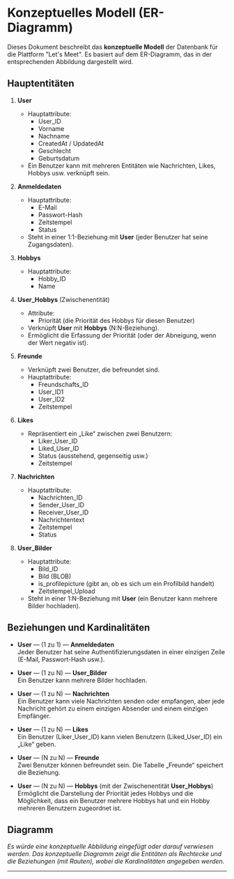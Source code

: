 # Konzeptuelles Modell (ER-Diagramm)

Dieses Dokument beschreibt das **konzeptuelle Modell** der Datenbank für die Plattform "Let's Meet". Es basiert auf dem ER-Diagramm, das in der entsprechenden Abbildung dargestellt wird.

## Hauptentitäten

1. **User**  
   - Hauptattribute: 
     - User_ID  
     - Vorname  
     - Nachname  
     - CreatedAt / UpdatedAt  
     - Geschlecht  
     - Geburtsdatum  
   - Ein Benutzer kann mit mehreren Entitäten wie Nachrichten, Likes, Hobbys usw. verknüpft sein.

2. **Anmeldedaten**  
   - Hauptattribute:
     - E-Mail  
     - Passwort-Hash  
     - Zeitstempel  
     - Status  
   - Steht in einer 1:1-Beziehung mit **User** (jeder Benutzer hat seine Zugangsdaten).

3. **Hobbys**  
   - Hauptattribute: 
     - Hobby_ID  
     - Name

4. **User_Hobbys** (Zwischenentität)  
   - Attribute: 
     - Priorität (die Priorität des Hobbys für diesen Benutzer)  
   - Verknüpft **User** mit **Hobbys** (N:N-Beziehung).  
   - Ermöglicht die Erfassung der Priorität (oder der Abneigung, wenn der Wert negativ ist).

5. **Freunde**  
   - Verknüpft zwei Benutzer, die befreundet sind.  
   - Hauptattribute: 
     - Freundschafts_ID  
     - User_ID1  
     - User_ID2  
     - Zeitstempel  

6. **Likes**  
   - Repräsentiert ein „Like“ zwischen zwei Benutzern:
     - Liker_User_ID  
     - Liked_User_ID  
     - Status (ausstehend, gegenseitig usw.)  
     - Zeitstempel  

7. **Nachrichten**  
   - Hauptattribute:
     - Nachrichten_ID  
     - Sender_User_ID  
     - Receiver_User_ID  
     - Nachrichtentext  
     - Zeitstempel  
     - Status  

8. **User_Bilder**  
   - Hauptattribute:
     - Bild_ID  
     - Bild (BLOB)  
     - is_profilepicture (gibt an, ob es sich um ein Profilbild handelt)  
     - Zeitstempel_Upload  
   - Steht in einer 1:N-Beziehung mit **User** (ein Benutzer kann mehrere Bilder hochladen).

## Beziehungen und Kardinalitäten

- **User** — (1 zu 1) — **Anmeldedaten**  
  Jeder Benutzer hat seine Authentifizierungsdaten in einer einzigen Zeile (E-Mail, Passwort-Hash usw.).

- **User** — (1 zu N) — **User_Bilder**  
  Ein Benutzer kann mehrere Bilder hochladen.

- **User** — (1 zu N) — **Nachrichten**  
  Ein Benutzer kann viele Nachrichten senden oder empfangen, aber jede Nachricht gehört zu einem einzigen Absender und einem einzigen Empfänger.

- **User** — (1 zu N) — **Likes**  
  Ein Benutzer (Liker_User_ID) kann vielen Benutzern (Liked_User_ID) ein „Like“ geben.

- **User** — (N zu N) — **Freunde**  
  Zwei Benutzer können befreundet sein. Die Tabelle „Freunde“ speichert die Beziehung.

- **User** — (N zu N) — **Hobbys** (mit der Zwischenentität **User_Hobbys**)  
  Ermöglicht die Darstellung der Priorität jedes Hobbys und die Möglichkeit, dass ein Benutzer mehrere Hobbys hat und ein Hobby mehreren Benutzern zugeordnet ist.

## Diagramm

_Es würde eine konzeptuelle Abbildung eingefügt oder darauf verwiesen werden. Das konzeptuelle Diagramm zeigt die Entitäten als Rechtecke und die Beziehungen (mit Rauten), wobei die Kardinalitäten angegeben werden._

---
